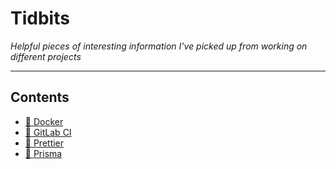 # Tidbits

*Helpful pieces of interesting information I've picked up from working on different projects*

<hr>

## Contents
- [🐳 Docker](https://github.com/HilliamT/tidbits/blob/master/docker.md)
- [🦊 GitLab CI](https://github.com/HilliamT/tidbits/blob/master/gitlab-ci.md)
- [💅 Prettier](https://github.com/HilliamT/tidbits/blob/master/prettier.md)
- [💎 Prisma](https://github.com/HilliamT/tidbits/blob/master/prisma.md)